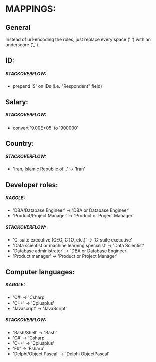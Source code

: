 # MAPPINGS:





## General

Instead of url-encoding the roles, just replace every space (' ') with an underscore ('\_').





## ID:

##### STACKOVERFLOW:

- prepend 'S' on IDs (i.e. "Respondent" field)





## Salary:

##### STACKOVERFLOW:

- convert '9.00E+05' to '900000'





## Country:

##### STACKOVERFLOW:

- 'Iran, Islamic Republic of...' -> 'Iran'




## Developer roles:

##### KAGGLE:

- 'DBA/Database Engineer'   -> 'DBA or Database Engineer'
- 'Product/Project Manager' -> 'Product or Project Manager'

##### STACKOVERFLOW:

- 'C-suite executive (CEO, CTO, etc.)'              -> 'C-suite executive'
- 'Data scientist or machine learning specialist'   -> 'Data Scientist'
- 'Database administrator'                          -> 'DBA or Database Engineer'
- 'Product manager'                                 -> 'Product or Project Manager'





## Computer languages:

##### KAGGLE:

- 'C#'         -> 'Csharp'
- 'C++'        -> 'Cplusplus'
- 'Javascript' -> 'JavaScript'

##### STACKOVERFLOW:

- 'Bash/Shell'           -> 'Bash'
- 'C#'                   -> 'Csharp'
- 'C++'                  -> 'Cplusplus'
- 'F#'                   -> 'Fsharp'
- 'Delphi/Object Pascal' -> 'Delphi ObjectPascal'